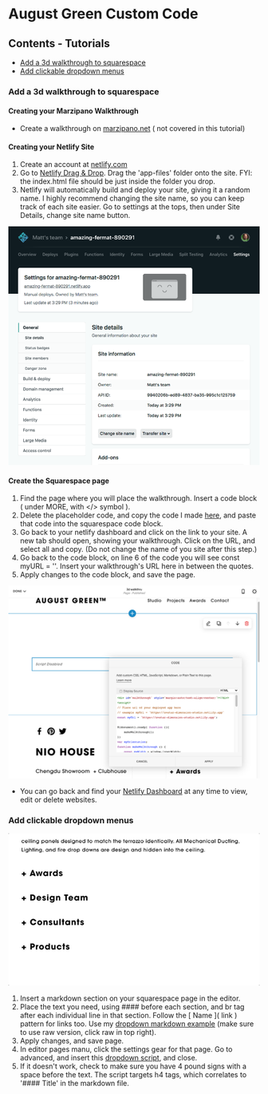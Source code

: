 # August Green Custom Code

## Contents - Tutorials
* [Add a 3d walkthrough to squarespace](#user-content-add-a-3d-walkthrough-to-squarespace)<br/>
* [Add clickable dropdown menus](#user-content-add-clickable-dropdown-menus)<br/>

### Add a 3d walkthrough to squarespace

#### Creating your Marzipano Walkthrough
+  Create a walkthrough on [marzipano.net](https://www.marzipano.net/) ( not covered in this tutorial)</br>

#### Creating your Netlify Site
1.  Create an account at [netlify.com](https://www.netlify.com/)</br>
2.  Go to [Netlify Drag & Drop](https://app.netlify.com/drop). Drag the 'app-files' folder onto the site. FYI: the index.html file should be just inside the folder you drop.</br>
4.  Netlify will automatically build and deploy your site, giving it a random name. I highly recommend changing the site name, so you can keep track of each site easier. Go to settings at the tops, then under Site Details, change site name button.</br>

![Netlify Settings page](https://github.com/MDShields7/August-Green-Custom/blob/master/images/netlify-setting-page.png)<!-- .element width="80%" --><br>

#### Create the Squarespace page
1.  Find the page where you will place the walkthrough. Insert a code block ( under MORE, with </> symbol ).</br>
2.  Delete the placeholder code, and copy the code I made [here](https://github.com/MDShields7/August-Green-Custom/blob/master/3d-walkthrough.html), and paste that code into the squarespace code block.</br>
3.  Go back to your netlify dashboard and click on the link to your site. A new tab should open, showing your walkthrough. Click on the URL, and select all and copy. (Do not change the name of you site after this step.)</br>
6.  Go back to the code block, on line 6 of the code you will see const myURL = ''. Insert your walkthrough's URL here in between the quotes.</br>
7.  Apply changes to the code block, and save the page.</br>

![Squarespace Code Editing](https://github.com/MDShields7/August-Green-Custom/blob/master/images/ss-code-block.png)<!-- .element width="80%" --><br>

+  You can go back and find your [Netlify Dashboard](https://app.netlify.com/) at any time to view, edit or delete websites.</br>

### Add clickable dropdown menus

![Dropdown Accordion Gof](https://github.com/MDShields7/August-Green-Custom/blob/master/images/dropdown.gif)

1.  Insert a markdown section on your squarespace page in the editor.</br>
2.  Place the text you need, using #### before each section, and br tag after each individual line in that section. Follow the \[ Name \]\( link \) pattern for links too. Use my [dropdown markdown example](https://github.com/MDShields7/August-Green-Custom/blob/master/dropdown.md) (make sure to use raw version, click raw in top right).</br>
3.  Apply changes, and save page.</br>
4.  In editor pages manu, click the settings gear for that page. Go to advanced, and insert this [dropdown script](https://github.com/MDShields7/August-Green-Custom/blob/master/dropdown.html), and close.</br>
5.  If it doesn't work, check to make sure you have 4  pound signs with a space before the text. The script targets h4 tags, which correlates to '#### Title' in the markdown file. 